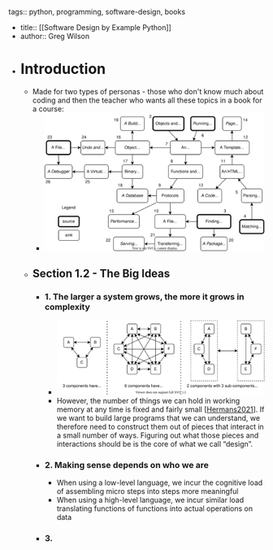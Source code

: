 tags:: python, programming, software-design, books

- title:: [[Software Design by Example Python]]
- author:: Greg Wilson
- # Introduction
	- Made for two types of personas - those who don't know much about coding and then the teacher who wants all these topics in a book for a course:
		- ![syllabus.svg](../assets/syllabus_1743507290018_0.svg)
	- ## Section 1.2 - The Big Ideas
		- ### 1. The larger a system grows, the more it grows in complexity
			- ![complexity.svg](../assets/complexity_1743507327800_0.svg)
			- However, the number of things we can hold in working memory at any time is fixed and fairly small [[Hermans2021](https://third-bit.com/sdxpy/bib/#Hermans2021)]. If we want to build large programs that we can understand, we therefore need to construct them out of pieces that interact in a small number of ways. Figuring out what those pieces and interactions should be is the core of what we call “design”.
		- ### 2. Making sense depends on who we are
			- When using a low-level language, we incur the cognitive load of assembling micro steps into steps more meaningful
			- When using a high-level language, we incur similar load translating functions of functions into actual operations on data
		- ### 3.